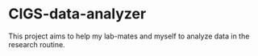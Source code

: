 # CIGS-data-analyzer
This project aims to help my lab-mates and myself to analyze data in the research routine.
